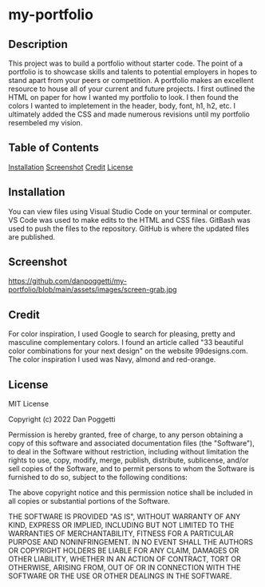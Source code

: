 # my-portfolio

## Description
This project was to build a portfolio without starter code. The point of a portfolio is to showcase skills and talents to potential employers in hopes to stand apart from your peers or competition. A portfolio makes an excellent resource to house all of your current and future projects. I first outlined the HTML on paper for how I wanted my portfolio to look. I then found the colors I wanted to impletement in the header, body, font, h1, h2, etc. I ultimately added the CSS and made numerous revisions until my portfolio resembeled my vision.

## Table of Contents
[Installation](#installation)
[Screenshot](#screenshot)
[Credit](#credit)
[License](#license)

## Installation
You can view files using Visual Studio Code on your terminal or computer.
VS Code was used to make edits to the HTML and CSS files.
GitBash was used to push the files to the repository.
GitHub is where the updated files are published.

## Screenshot
https://github.com/danpoggetti/my-portfolio/blob/main/assets/images/screen-grab.jpg

## Credit
For color inspiration, I used Google to search for pleasing, pretty and masculine complementary colors. I found an article called "33 beautiful color combinations for your next design" on the website 99designs.com. The color inspiration I used was Navy, almond and red-orange.

## License
MIT License

Copyright (c) 2022 Dan Poggetti

Permission is hereby granted, free of charge, to any person obtaining a copy
of this software and associated documentation files (the "Software"), to deal
in the Software without restriction, including without limitation the rights
to use, copy, modify, merge, publish, distribute, sublicense, and/or sell
copies of the Software, and to permit persons to whom the Software is
furnished to do so, subject to the following conditions:

The above copyright notice and this permission notice shall be included in all
copies or substantial portions of the Software.

THE SOFTWARE IS PROVIDED "AS IS", WITHOUT WARRANTY OF ANY KIND, EXPRESS OR
IMPLIED, INCLUDING BUT NOT LIMITED TO THE WARRANTIES OF MERCHANTABILITY,
FITNESS FOR A PARTICULAR PURPOSE AND NONINFRINGEMENT. IN NO EVENT SHALL THE
AUTHORS OR COPYRIGHT HOLDERS BE LIABLE FOR ANY CLAIM, DAMAGES OR OTHER
LIABILITY, WHETHER IN AN ACTION OF CONTRACT, TORT OR OTHERWISE, ARISING FROM,
OUT OF OR IN CONNECTION WITH THE SOFTWARE OR THE USE OR OTHER DEALINGS IN THE
SOFTWARE.
